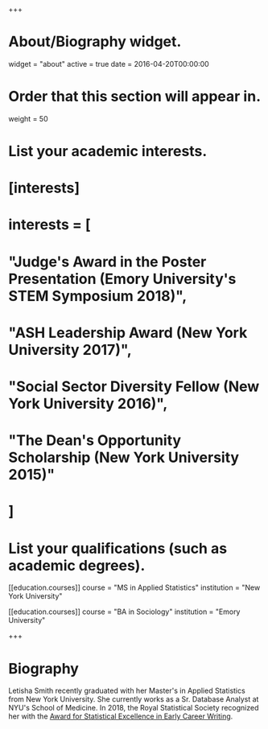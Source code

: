 +++
# About/Biography widget.
widget = "about"
active = true
date = 2016-04-20T00:00:00

# Order that this section will appear in.
weight = 50

# List your academic interests.
# [interests]
#   interests = [
#     "Judge's Award in the Poster Presentation (Emory University's STEM Symposium 2018)",
#     "ASH Leadership Award (New York University 2017)",
#     "Social Sector Diversity Fellow (New York University 2016)",
#     "The Dean's Opportunity Scholarship (New York University 2015)"
#   ]

# List your qualifications (such as academic degrees).
[[education.courses]]
  course = "MS in Applied Statistics"
  institution = "New York University"

[[education.courses]]
  course = "BA in Sociology"
  institution = "Emory University"

+++

# Biography

Letisha Smith recently graduated with her Master's in Applied Statistics from New York University. She currently works as a Sr. Database Analyst at NYU's School of Medicine. In 2018, the Royal Statistical Society recognized her with the [Award for Statistical Excellence in Early Career Writing](https://www.significancemagazine.com/culture/614-cooking-up-statistics-the-science-and-the-art). 
